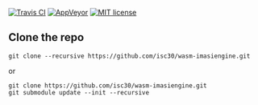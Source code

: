 [![Travis CI](https://img.shields.io/travis/isc30/wasm-imasiengine.svg?label=g%2B%2B%2C%20clang)](https://travis-ci.org/isc30/wasm-imasiengine)
[![AppVeyor](https://img.shields.io/appveyor/ci/isc30/wasm-imasiengine.svg?label=vc%2B%2B)](https://ci.appveyor.com/project/isc30/wasm-imasiengine)
[![MIT license](https://img.shields.io/badge/license-MIT-brightgreen.svg)](http://opensource.org/licenses/MIT)

## Clone the repo

```
git clone --recursive https://github.com/isc30/wasm-imasiengine.git
```

or


```
git clone https://github.com/isc30/wasm-imasiengine.git
git submodule update --init --recursive
```